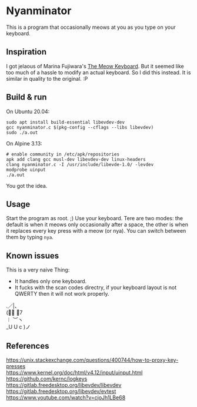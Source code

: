 Nyanminator
===

This is a program that occasionally meows at you as you type on your keyboard.


Inspiration
---

I got jelaous of Marina Fujiwara's [The Meow Keyboard](https://www.youtube.com/watch?v=ihUHBtyPNLM).
But it seemed like too much of a hassle to modify an actual keyboard. So I did this instead.
It is similar in quality to the original. :P


Build & run
---
On Ubuntu 20.04:
```
sudo apt install build-essential libevdev-dev
gcc nyanminator.c $(pkg-config --cflags --libs libevdev)
sudo ./a.out
```

On Alpine 3.13:
```
# enable community in /etc/apk/repositories
apk add clang gcc musl-dev libevdev-dev linux-headers
clang nyanminator.c -I /usr/include/libevde-1.0/ -levdev
modprobe uinput
./a.out
```
You got the idea.


Usage
---
Start the program as root. ;) Use your keyboard.
Tere are two modes: the default is when it meows only occasionally after a space, the other is when it replaces every key press with a meow (or nya).
You can switch between them by typing ```nya```.


Known issues
---
This is a very naive Thing:
- It handles only one keyboard.
- It fucks with the scan codes directry, if your keyboard layout is not QWERTY then it will not work properly.


 .／|、     \
(ﾟ､ 。7     \
︱ ︶ヽ     \
_U U c )ノ


References
---
https://unix.stackexchange.com/questions/400744/how-to-proxy-key-presses \
https://www.kernel.org/doc/html/v4.12/input/uinput.html \
https://github.com/kernc/logkeys \
https://gitlab.freedesktop.org/libevdev/libevdev \
https://gitlab.freedesktop.org/libevdev/evtest \
https://www.youtube.com/watch?v=cjoJh1LBe68

